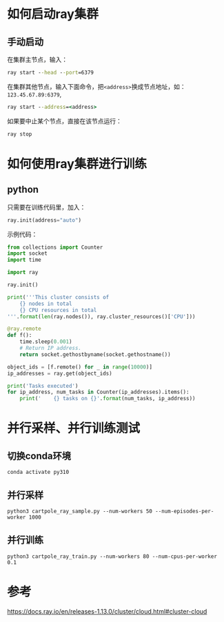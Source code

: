 # 如何启动ray集群
## 手动启动
在集群主节点，输入：
```cmd
ray start --head --port=6379
```

在集群其他节点，输入下面命令，把`<address>`换成节点地址，如：`123.45.67.89:6379`,
```cmd
ray start --address=<address>
```

如果要中止某个节点，直接在该节点运行：
```cmd
ray stop
```

# 如何使用ray集群进行训练
## python
只需要在训练代码里，加入：
```python
ray.init(address="auto")
```
示例代码：
```python
from collections import Counter
import socket
import time

import ray

ray.init()

print('''This cluster consists of
    {} nodes in total
    {} CPU resources in total
'''.format(len(ray.nodes()), ray.cluster_resources()['CPU']))

@ray.remote
def f():
    time.sleep(0.001)
    # Return IP address.
    return socket.gethostbyname(socket.gethostname())

object_ids = [f.remote() for _ in range(10000)]
ip_addresses = ray.get(object_ids)

print('Tasks executed')
for ip_address, num_tasks in Counter(ip_addresses).items():
    print('    {} tasks on {}'.format(num_tasks, ip_address))
```

# 并行采样、并行训练测试
## 切换conda环境
```commandline
conda activate py310
```

## 并行采样
```commandline
python3 cartpole_ray_sample.py --num-workers 50 --num-episodes-per-worker 1000
```

## 并行训练
```commandline
python3 cartpole_ray_train.py --num-workers 80 --num-cpus-per-worker 0.1
```

# 参考
<https://docs.ray.io/en/releases-1.13.0/cluster/cloud.html#cluster-cloud>
